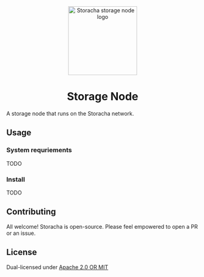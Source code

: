 <div align="center">
  <img src="https://bafybeihuuqarjd3wkswa6mbirykvtsdlwu7yaccqpujnbycvurb6jyq2fm.ipfs.w3s.link/the-racha-centipede.png" alt="Storacha storage node logo" width="180" />
  <h1>Storage Node</h1>
</div>

A storage node that runs on the Storacha network.

## Usage

### System requriements

TODO

### Install

TODO

## Contributing

All welcome! Storacha is open-source. Please feel empowered to open a PR or an issue.

## License

Dual-licensed under [Apache 2.0 OR MIT](LICENSE.md)

